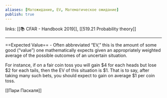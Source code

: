 ```yaml
---
aliases: [Матожидание, EV, Математическое ожидание]
publish: true
---
```

links: [[📚 CFAR - Handbook 2019]], [[519.21  Probability theory]]

---

==Expected Value== - Often abbreviated “EV,” this is the amount of some good (“value”) one mathematically expects given an appropriately weighted average of the possible outcomes of an uncertain situation.

For instance, if on a fair coin toss you will gain $4 for each heads but lose $2 for each tails, then the EV of this situation is $1. That is to say, after taking many such bets, you should expect to gain on average $1 per coin toss.

[[Пари Паскаля]]